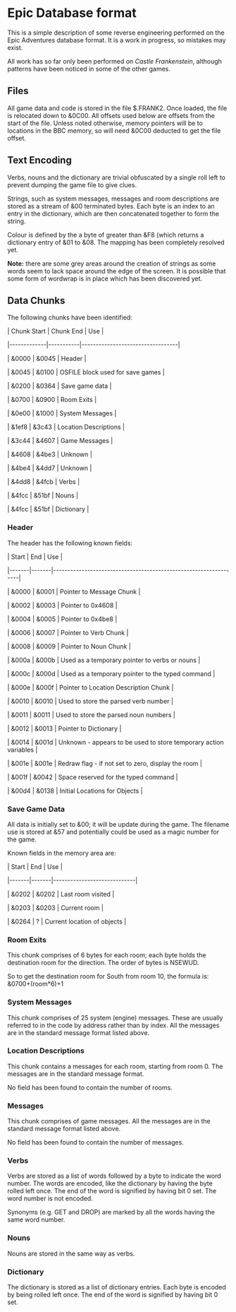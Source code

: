 # Epic Database format

This is a simple description of some reverse engineering performed on the Epic Adventures database format. It is a work in progress, so mistakes may exist.

All work has so far only been performed on _Castle Frankenstein_, although patterns have been noticed in some of the other games.

## Files

All game data and code is stored in the file $.FRANK2. Once loaded, the file is relocated down to &0C00. All offsets used below are offsets from the start of the file. Unless noted otherwise, memory pointers will be to locations in the BBC memory, so will need &0C00 deducted to get the file offset.

## Text Encoding

Verbs, nouns and the dictionary are trivial obfuscated by a single roll left to prevent dumping the game file to give clues.

Strings, such as system messages, messages and room descriptions are stored as a stream of &00 terminated bytes. Each byte is an index to an entry in the dictionary, which are then concatenated together to form the string.

Colour is defined by the a byte of greater than &F8 (which returns a dictionary entry of &01 to &08. The mapping has been completely resolved yet.

**Note:** there are some grey areas around the creation of strings as some words seem to lack space around the edge of the screen. It is possible that some form of wordwrap is in place which has been discovered yet.

## Data Chunks

The following chunks have been identified:

| Chunk Start | Chunk End | Use |

|-------------|-----------|----------------------------------|

| &0000 | &0045 | Header |

| &0045 | &0100 | OSFILE block used for save games |

| &0200 | &0364 | Save game data |

| &0700 | &0900 | Room Exits |

| &0e00 | &1000 | System Messages |

| &1ef8 | &3c43 | Location Descriptions |

| &3c44 | &4607 | Game Messages |

| &4608 | &4be3 | Unknown |

| &4be4 | &4dd7 | Unknown |

| &4dd8 | &4fcb | Verbs |

| &4fcc | &51bf | Nouns |

| &4fcc | &51bf | Dictionary |

### Header

The header has the following known fields:

| Start | End | Use |

|-------|-------|------------------------------------------------------------------|

| &0000 | &0001 | Pointer to Message Chunk |

| &0002 | &0003 | Pointer to 0x4608 |

| &0004 | &0005 | Pointer to 0x4be8 |

| &0006 | &0007 | Pointer to Verb Chunk |

| &0008 | &0009 | Pointer to Noun Chunk |

| &000a | &000b | Used as a temporary pointer to verbs or nouns |

| &000c | &000d | Used as a temporary pointer to the typed command |

| &000e | &000f | Pointer to Location Description Chunk |

| &0010 | &0010 | Used to store the parsed verb number |

| &0011 | &0011 | Used to store the parsed noun numbers |

| &0012 | &0013 | Pointer to Dictionary |

| &0014 | &001d | Unknown - appears to be used to store temporary action variables |

| &001e | &001e | Redraw flag - if not set to zero, display the room |

| &001f | &0042 | Space reserved for the typed command |

| &00d4 | &0138 | Initial Locations for Objects |

### Save Game Data

All data is initially set to &00; it will be update during the game. The filename use is stored at &57 and potentially could be used as a magic number for the game.

Known fields in the memory area are:

| Start | End | Use |

|-------|-------|-----------------------------|

| &0202 | &0202 | Last room visited |

| &0203 | &0203 | Current room |

| &0264 | ? | Current location of objects |

### Room Exits

This chunk comprises of 6 bytes for each room; each byte holds the destination room for the direction. The order of bytes is NSEWUD.

So to get the destination room for South from room 10, the formula is: &0700+(room\*6)+1

### System Messages

This chunk comprises of 25 system (engine) messages. These are usually referred to in the code by address rather than by index. All the messages are in the standard message format listed above.

### Location Descriptions

This chunk contains a messages for each room, starting from room 0. The messages are in the standard message format.

No field has been found to contain the number of rooms.

### Messages

This chunk comprises of game messages. All the messages are in the standard message format listed above.

No field has been found to contain the number of messages.

### Verbs

Verbs are stored as a list of words followed by a byte to indicate the word number. The words are encoded, like the dictionary by having the byte rolled left once. The end of the word is signified by having bit 0 set. The word number is not encoded.

Synonyms (e.g. GET and DROP) are marked by all the words having the same word number.

### Nouns

Nouns are stored in the same way as verbs.

### Dictionary

The dictionary is stored as a list of dictionary entries. Each byte is encoded by being rolled left once. The end of the word is signified by having bit 0 set.
